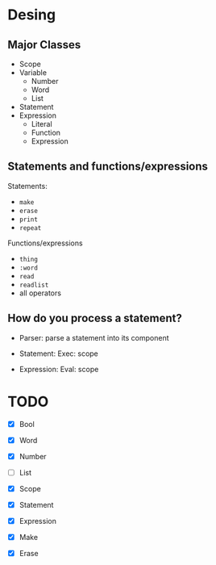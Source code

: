 # Desing

## Major Classes

* Scope
* Variable
    * Number
    * Word
    * List
* Statement
* Expression
    * Literal
    * Function
    * Expression
    
## Statements and functions/expressions

Statements:

* `make`
* `erase`
* `print`
* `repeat`

Functions/expressions

* `thing`
* `:word`
* `read`
* `readlist`
* all operators

## How do you process a statement?

* Parser: parse a statement into its component


* Statement: Exec: scope
* Expression: Eval: scope

# TODO

- [x] Bool
- [x] Word
- [x] Number
- [ ] List
- [x] Scope
- [x] Statement
- [x] Expression
- [x] Make
- [x] Erase

   
